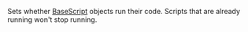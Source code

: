 Sets whether [BaseScript](https://create.roblox.com/docs/reference/engine/classes/BaseScript) objects run their code. Scripts that are already
running won't stop running.